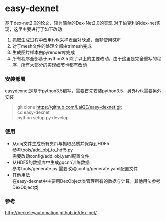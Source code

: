 # easy-dexnet
基于dex-net2.0的论文，较为简单的Dex-Net2.0的实现
对于伯克利的dex-net实现，这里主要进行了如下改动
1. 抓取生成过程中改用tvtk采样表面对映点，而非使用SDF
2. 对于mesh文件的处理全部由trimesh完成
3. 生成图片样本由pyrender库完成
4. 所有程序全部基于python3.5
除了以上的主要改动，由于这里是完全重写的程序，所有大部分的实现细节也都有改动

### 安装部署
easydexnet是基于python3.5编写，需要首先安装python3.5，另外tvtk需要另外安装
> git clone https://github.com/LaiQE/easy-dexnet.git  
cd easy-dexnet  
python setup.py develop

### 使用
- 从obj文件生成所有夹爪与抓取品质并保存到HDF5  
参考tools/add_obj_to_hdf5.py  
需要改动config/add_obj.yaml配置文件
- 从HDF5的数据库中生成gqcnn训练数据  
参考tools/generate.py 
需要改动config/generate.yaml配置文件
- 其他用法  
在easy-dexnet中主要用DexObject类管理所有的数据与计算，其他用法参考DexObject类

### 参考
http://berkeleyautomation.github.io/dex-net/